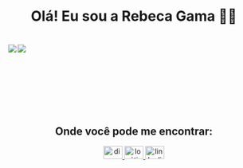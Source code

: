 <h1 align="center">Olá! Eu sou a Rebeca Gama 👋🏽

###

<br>

<div align="left">
<a href="https://github.com/RebecaGama/github-readme-stats ">
<img align = "left" src="https://github-readme-stats.vercel.app/api?username=RebecaGama&count_private=true&show_icons=true&theme=radical"/>
</a>

<a href="https://github.com/RebecaGama/convoychat ">
<img align = "center" src="https://github-readme-stats.vercel.app/api/top-langs/?username=RebecaGama&theme=radical"/>
</a>

<br><br><br><br><br><br>

<h2 align="center"> Onde você pode me encontrar:</h2>
<div align="center">
  <a href="https://instagram.com/rebeca__gama" target="_blank">
    <img src="https://raw.githubusercontent.com/maurodesouza/profile-readme-generator/master/src/assets/icons/social/instagram/default.svg" width="38" height="26" alt ="discord logo" />
  </a>
  <a href= "mailto:rebecagamam@gmail.com?subject= .&body= ." target="_blank">
    <img src="https://raw.githubusercontent.com/maurodesouza/profile-readme-generator/master/src/assets/icons/social/gmail/default.svg" width="38" height="26" alt ="logótipo do Gmail" />
  </a>
  <a href="https://linkedin.com/in/rebeca-gama-/" target="_blank">
    <img src="https://raw.githubusercontent.com/maurodesouza/profile-readme-generator/master/src/assets/icons/social/linkedin/default.svg" width="38" height="26" alt ="linkedin logo" />
  </a>
</div>

